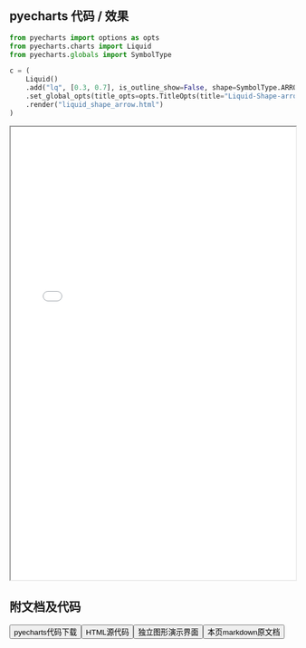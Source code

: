 
## pyecharts 代码 / 效果

```python
from pyecharts import options as opts
from pyecharts.charts import Liquid
from pyecharts.globals import SymbolType

c = (
    Liquid()
    .add("lq", [0.3, 0.7], is_outline_show=False, shape=SymbolType.ARROW)
    .set_global_opts(title_opts=opts.TitleOpts(title="Liquid-Shape-arrow"))
    .render("liquid_shape_arrow.html")
)

```

<iframe width="100%" height="800px" src="/pyecharts/Liquid/liquid_shape_arrow.html"></iframe>

## 附文档及代码

<a href="https://cdn.jsdelivr.net/gh/wfy-belief/python/docs/pyecharts/Liquid/liquid_shape_arrow.py"><button class="mybutton">pyecharts代码下载</button></a><a href="https://cdn.jsdelivr.net/gh/wfy-belief/python/docs/pyecharts/Liquid/liquid_shape_arrow.html"><button class="mybutton">HTML源代码</button></a><a href="https://python.wfyblog.cn/pyecharts/Liquid/liquid_shape_arrow.html"><button class="mybutton">独立图形演示界面</button></a><a href="https://cdn.jsdelivr.net/gh/wfy-belief/python/docs/pyecharts/Liquid/liquid_shape_arrow.md"><button class="mybutton">本页markdown原文档</button></a>